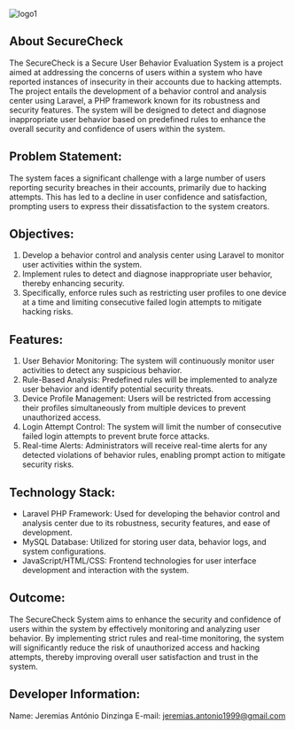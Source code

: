 
![logo1](https://github.com/Jeremias16Dinzinga/SecureCheck/assets/117875623/68571484-fa18-4ec4-acbc-0df61923760c)

## About SecureCheck

The SecureCheck is a Secure User Behavior Evaluation System is a project aimed at addressing the concerns of users within a system who have reported instances of insecurity in their accounts due to hacking attempts. The project entails the development of a behavior control and analysis center using Laravel, a PHP framework known for its robustness and security features. The system will be designed to detect and diagnose inappropriate user behavior based on predefined rules to enhance the overall security and confidence of users within the system.

## Problem Statement:
The system faces a significant challenge with a large number of users reporting security breaches in their accounts, primarily due to hacking attempts. This has led to a decline in user confidence and satisfaction, prompting users to express their dissatisfaction to the system creators.

## Objectives:
1. Develop a behavior control and analysis center using Laravel to monitor user activities within the system.
2. Implement rules to detect and diagnose inappropriate user behavior, thereby enhancing security.
3. Specifically, enforce rules such as restricting user profiles to one device at a time and limiting consecutive failed login attempts to mitigate hacking risks.

## Features:
1. User Behavior Monitoring: The system will continuously monitor user activities to detect any suspicious behavior.
2. Rule-Based Analysis: Predefined rules will be implemented to analyze user behavior and identify potential security threats.
3. Device Profile Management: Users will be restricted from accessing their profiles simultaneously from multiple devices to prevent unauthorized access.
4. Login Attempt Control: The system will limit the number of consecutive failed login attempts to prevent brute force attacks.
5. Real-time Alerts: Administrators will receive real-time alerts for any detected violations of behavior rules, enabling prompt action to mitigate security risks.

## Technology Stack:
- Laravel PHP Framework: Used for developing the behavior control and analysis center due to its robustness, security features, and ease of development.
- MySQL Database: Utilized for storing user data, behavior logs, and system configurations.
- JavaScript/HTML/CSS: Frontend technologies for user interface development and interaction with the system.

## Outcome:
The SecureCheck System aims to enhance the security and confidence of users within the system by effectively monitoring and analyzing user behavior. By implementing strict rules and real-time monitoring, the system will significantly reduce the risk of unauthorized access and hacking attempts, thereby improving overall user satisfaction and trust in the system.

## Developer Information: 
Name: Jeremias António Dinzinga
E-mail: jeremias.antonio1999@gmail.com

<a href="https://www.facebook.com/home.php?_rdc=1&_rdr" class="facebook"><i
                        class="bx bxl-facebook"></i></a>
                <a href="https://www.instagram.com/jeremiasdinzinga/" class="instagram"><i
                        class="bx bxl-instagram"></i></a>
                <a href="https://github.com/Jeremias16Dinzinga/AngoSearch" class="google-plus"><i
                        class="bx bxl-github"></i></a>
                <a href="https://www.linkedin.com/in/tonilson-bartolomeu-260119161/" class="linkedin"><i
                        class="bx bxl-linkedin"></i></a>
